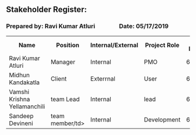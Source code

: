 ## Stakeholder Register:

### Prepared by: Ravi Kumar Atluri &nbsp;&nbsp;&nbsp;&nbsp;&nbsp;&nbsp;&nbsp;&nbsp;&nbsp;&nbsp;&nbsp;&nbsp;&nbsp;&nbsp;&nbsp;  Date: 05/17/2019

<table>
  <tr>
    <th>Name</th>
    <th>Position</th>
    <th>Internal/External</th>
    <th>Project Role</th>
    <th>Contact Information</th>
  </tr>
  <tr>
    <td>Ravi Kumar Atluri</td>
    <td>Manager</td>
    <td>Internal</td>
    <td>PMO</td>
    <td>6605280971</td>
  </tr>
  <td>Midhun Kandakatla</td>
    <td>Client</td>
    <td>Exterrnal</td>
    <td>User</td>
    <td>6608530237</td>
  </tr>
  <tr>
    <td>Vamshi Krishna Yellamanchili</td>
    <td>team Lead</td>
    <td>Internal</td>
    <td>lead</td>
    <td>6608530667</td>
  </tr>
  <tr>
   <td>Sandeep Devineni</td>
    <td>team member/td>
    <td>Internal</td>
    <td>Development</td>
    <td>6608530667</td>
  </tr>
</table>
